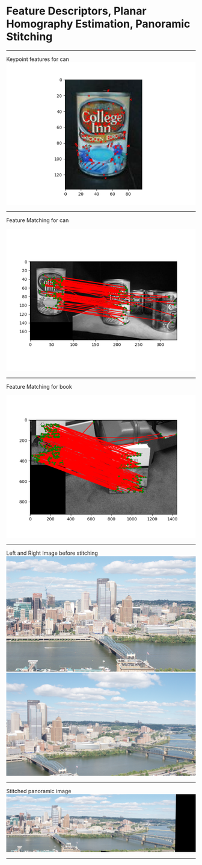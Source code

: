 # Feature Descriptors, Planar Homography Estimation, Panoramic Stitching

-----------------------
Keypoint features for can
![Keypoint Features](can_features.png)

-----------------------

Feature Matching for can

![Feature Matching](can.png)

-----------------------

Feature Matching for book

![Feature Matching](book.png)

-----------------------

Left and Right Image before stitching
![Left and Right Image](incline_L.png) ![Feature Matching](incline_R.png)

-----------------------

Stitched panoramic image
![Stitched Image](stitch.jpg)

-----------------------